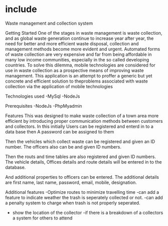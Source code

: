 # include

Waste management and collection system

Getting Started One of the stages in waste management is waste collection, and as global waste generation continue to increase year after year, the need for better and more efficient waste disposal, collection and management methods become more evident and urgent. Automated forms of waste collection are very expensive and far from being affordable in many low income communities, especially in the so called developing countries. To solve this dilemma, mobile technologies are considered for use in waste collection as a prospective means of improving waste management. This application is an attempt to proffer a generic but yet concrete and efficient solution to theproblems associated with waste collection via the application of mobile technologies

Technologies used
-MySql
-NodeJs

Prerequisites 
-NodeJs 
-PhpMyadmin

Features This was designed to make waste collection of a town area more efficient by introducing proper communication methods between customers and collectors. In this initially Users can be registered and enterd in to a data base then A password can be assigned to them

Then the vehicles which collect waste can be registered and given an ID number. The officers also can be and given ID numbers.

Then the routs and time tables are also registered and given ID numbers. The vehicle details, Offices details and route details will be entered in to the database.

And additional properties to officers can be entered. The additional details are first name, last name, password, email, mobile, designation.

Additional features 
-Optimize routes to minimize travelling time 
-can add a feature to indicate weather the trash is seperately collected or not. 
-can add a penalty system to charge when trash is not properly seperated.
- show the location of the collector
-if there is a breakdown of a collectors a system for others to attend
